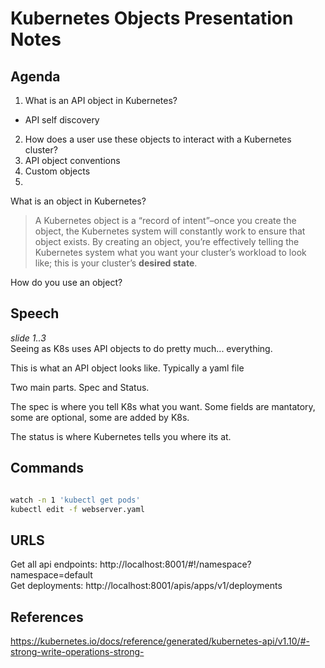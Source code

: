# Kubernetes Objects Presentation Notes

## Agenda
1. What is an API object in Kubernetes?
  * API self discovery
2. How does a user use these objects to interact with a Kubernetes cluster?
3. API object conventions
4. Custom objects
5.


What is an object in Kubernetes?
>A Kubernetes object is a “record of intent”–once you create the object, the Kubernetes system will constantly work to ensure that object exists. By creating an object, you’re effectively telling the Kubernetes system what you want your cluster’s workload to look like; this is your cluster’s __desired state__.

How do you use an object?


## Speech
_slide 1..3_  
Seeing as K8s uses API objects to do pretty much... everything.

This is what an API object looks like. Typically a yaml file

Two main parts. Spec and Status.

The spec is where you tell K8s what you want. Some fields are mantatory, some are optional, some are added by K8s.

The status is where Kubernetes tells you where its at.


## Commands
```bash

watch -n 1 'kubectl get pods'
kubectl edit -f webserver.yaml
```

## URLS
Get all api endpoints: http://localhost:8001/#!/namespace?namespace=default  
Get deployments: http://localhost:8001/apis/apps/v1/deployments

## References
https://kubernetes.io/docs/reference/generated/kubernetes-api/v1.10/#-strong-write-operations-strong-

